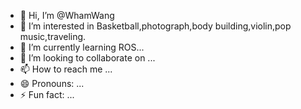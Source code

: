- 👋 Hi, I’m @WhamWang
- 👀 I’m interested in Basketball,photograph,body building,violin,pop music,traveling.
- 🌱 I’m currently learning ROS...
- 💞️ I’m looking to collaborate on ...
- 📫 How to reach me ...
- 😄 Pronouns: ...
- ⚡ Fun fact: ...

<!---
WhamWang/WhamWang is a ✨ special ✨ repository because its `README.md` (this file) appears on your GitHub profile.
You can click the Preview link to take a look at your changes.
--->
